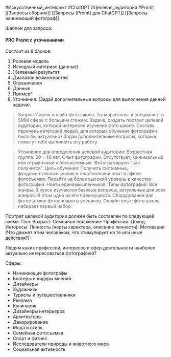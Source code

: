 #Искусственный_интеллект #ChatGPT #Целевая_аудитория #Promt 
[[Запросы сборник]]
[[Запросы (Promt) для ChatGPT]]
[[Запросы начинающий фотограф]]

Шаблон для запроса:
#### PRO Promt с уточнениями
Состоит из 8 блоков:
1. Ролевая модель
2. Исходный материал (данные)
3. Желаемый результат
4. Диапазон возможностей
5. Ограничения
6. Данные
7. Пример* 
8. Уточнения. (Задай дополнительные вопросы для выполнения данной задачи).

> Запрос
> У меня онлайн фото школа. Ты маркетолог и специалист в SMM сфере с большим стажем. Задача, создать портрет целевой аудитории, которой интересно изучение фото школе.
> Составь перечень категорий людей, для которых обучение фотографии было бы актуально?
> Задай дополнительные вопросы, которые помогут тебе выполнить эту работу.


> Уточнение для определения целевой аудитории:
> Возрастная группа: 20 - 40 лет.
> Опыт фотографии: Отсутствует, минимальный или отрывочный и бессистемный. Фотографируют "как получится".
> Цель обучения: Получить системные, фундаментальные знания и практический опыт в сфере фотосъемки. Перейти на более высокий уровень в качестве фотографий. Найти единомышленников.
> Типы фотографий: Все жанры. В курсе изучаются базовые вопросы, актуальные для всех жанров. В этом одно из его преимуществ.
> Оборудование для фотосъемки: фотоаппараты учеников.
> Онлайн опыт: фото школа набирает первый набор.


Портрет целевой аудитории должен быть составлен по следующей схеме.
Пол:
Возраст:
Семейное положение:
Профессия:
Доход:
Интересы:
Личность (черты характера, описание личности):
Мотивации (Что движет этим человеком, что стимулирует на те или иные действия?):

Людям каких профессий, интересов и сфер деятельности наиболее актуально интересоваться фотографией?

Сферы:
- Начинающие фотографы
- Блогеры и лидеры мнений
- Дизайнеры
- Художники
- Туристы и путешественники
- Реклама
- Кулинария
- Дизайнеры интерьеров
- Архитекторы
- Декорирование
- Мода и стиль
- Семейная фотосъемка
- Спорт и фитнес
- Исследователи природы и животного мира
- Социальная активность
